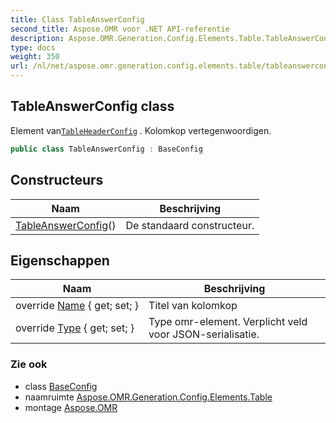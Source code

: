 ```yaml
---
title: Class TableAnswerConfig
second_title: Aspose.OMR voor .NET API-referentie
description: Aspose.OMR.Generation.Config.Elements.Table.TableAnswerConfig klas. Element vanTableHeaderConfig . Kolomkop vertegenwoordigen.
type: docs
weight: 350
url: /nl/net/aspose.omr.generation.config.elements.table/tableanswerconfig/
---
```

## TableAnswerConfig class

Element van[`TableHeaderConfig`](../tableheaderconfig/) . Kolomkop vertegenwoordigen.

```csharp
public class TableAnswerConfig : BaseConfig
```

## Constructeurs

| Naam | Beschrijving |
| --- | --- |
| [TableAnswerConfig](tableanswerconfig/)() | De standaard constructeur. |

## Eigenschappen

| Naam | Beschrijving |
| --- | --- |
| override [Name](../../aspose.omr.generation.config.elements.table/tableanswerconfig/name/) { get; set; } | Titel van kolomkop |
| override [Type](../../aspose.omr.generation.config.elements.table/tableanswerconfig/type/) { get; set; } | Type omr-element. Verplicht veld voor JSON-serialisatie. |

### Zie ook

* class [BaseConfig](../../aspose.omr.generation.config/baseconfig/)
* naamruimte [Aspose.OMR.Generation.Config.Elements.Table](../../aspose.omr.generation.config.elements.table/)
* montage [Aspose.OMR](../../)


